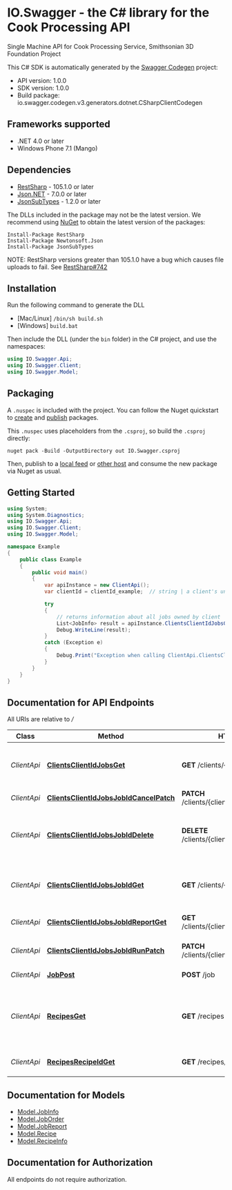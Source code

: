 # IO.Swagger - the C# library for the Cook Processing API

Single Machine API for Cook Processing Service, Smithsonian 3D Foundation Project 

This C# SDK is automatically generated by the [Swagger Codegen](https://github.com/swagger-api/swagger-codegen) project:

- API version: 1.0.0
- SDK version: 1.0.0
- Build package: io.swagger.codegen.v3.generators.dotnet.CSharpClientCodegen

<a name="frameworks-supported"></a>
## Frameworks supported
- .NET 4.0 or later
- Windows Phone 7.1 (Mango)

<a name="dependencies"></a>
## Dependencies
- [RestSharp](https://www.nuget.org/packages/RestSharp) - 105.1.0 or later
- [Json.NET](https://www.nuget.org/packages/Newtonsoft.Json/) - 7.0.0 or later
- [JsonSubTypes](https://www.nuget.org/packages/JsonSubTypes/) - 1.2.0 or later

The DLLs included in the package may not be the latest version. We recommend using [NuGet](https://docs.nuget.org/consume/installing-nuget) to obtain the latest version of the packages:
```
Install-Package RestSharp
Install-Package Newtonsoft.Json
Install-Package JsonSubTypes
```

NOTE: RestSharp versions greater than 105.1.0 have a bug which causes file uploads to fail. See [RestSharp#742](https://github.com/restsharp/RestSharp/issues/742)

<a name="installation"></a>
## Installation
Run the following command to generate the DLL
- [Mac/Linux] `/bin/sh build.sh`
- [Windows] `build.bat`

Then include the DLL (under the `bin` folder) in the C# project, and use the namespaces:
```csharp
using IO.Swagger.Api;
using IO.Swagger.Client;
using IO.Swagger.Model;
```
<a name="packaging"></a>
## Packaging

A `.nuspec` is included with the project. You can follow the Nuget quickstart to [create](https://docs.microsoft.com/en-us/nuget/quickstart/create-and-publish-a-package#create-the-package) and [publish](https://docs.microsoft.com/en-us/nuget/quickstart/create-and-publish-a-package#publish-the-package) packages.

This `.nuspec` uses placeholders from the `.csproj`, so build the `.csproj` directly:

```
nuget pack -Build -OutputDirectory out IO.Swagger.csproj
```

Then, publish to a [local feed](https://docs.microsoft.com/en-us/nuget/hosting-packages/local-feeds) or [other host](https://docs.microsoft.com/en-us/nuget/hosting-packages/overview) and consume the new package via Nuget as usual.

<a name="getting-started"></a>
## Getting Started

```csharp
using System;
using System.Diagnostics;
using IO.Swagger.Api;
using IO.Swagger.Client;
using IO.Swagger.Model;

namespace Example
{
    public class Example
    {
        public void main()
        {
            var apiInstance = new ClientApi();
            var clientId = clientId_example;  // string | a client's unique identifier

            try
            {
                // returns information about all jobs owned by client
                List<JobInfo> result = apiInstance.ClientsClientIdJobsGet(clientId);
                Debug.WriteLine(result);
            }
            catch (Exception e)
            {
                Debug.Print("Exception when calling ClientApi.ClientsClientIdJobsGet: " + e.Message );
            }
        }
    }
}
```

<a name="documentation-for-api-endpoints"></a>
## Documentation for API Endpoints

All URIs are relative to */*

Class | Method | HTTP request | Description
------------ | ------------- | ------------- | -------------
*ClientApi* | [**ClientsClientIdJobsGet**](docs/ClientApi.md#clientsclientidjobsget) | **GET** /clients/{clientId}/jobs | returns information about all jobs owned by client
*ClientApi* | [**ClientsClientIdJobsJobIdCancelPatch**](docs/ClientApi.md#clientsclientidjobsjobidcancelpatch) | **PATCH** /clients/{clientId}/jobs/{jobId}/cancel | stops a running job
*ClientApi* | [**ClientsClientIdJobsJobIdDelete**](docs/ClientApi.md#clientsclientidjobsjobiddelete) | **DELETE** /clients/{clientId}/jobs/{jobId} | stops a job if running and removes it from the server
*ClientApi* | [**ClientsClientIdJobsJobIdGet**](docs/ClientApi.md#clientsclientidjobsjobidget) | **GET** /clients/{clientId}/jobs/{jobId} | returns information about job with given id
*ClientApi* | [**ClientsClientIdJobsJobIdReportGet**](docs/ClientApi.md#clientsclientidjobsjobidreportget) | **GET** /clients/{clientId}/jobs/{jobId}/report | returns an extensive job report
*ClientApi* | [**ClientsClientIdJobsJobIdRunPatch**](docs/ClientApi.md#clientsclientidjobsjobidrunpatch) | **PATCH** /clients/{clientId}/jobs/{jobId}/run | starts a previously created job
*ClientApi* | [**JobPost**](docs/ClientApi.md#jobpost) | **POST** /job | creates a new job
*ClientApi* | [**RecipesGet**](docs/ClientApi.md#recipesget) | **GET** /recipes | returns a list with information about all available processing recipes
*ClientApi* | [**RecipesRecipeIdGet**](docs/ClientApi.md#recipesrecipeidget) | **GET** /recipes/{recipeId} | returns an individual recipe

<a name="documentation-for-models"></a>
## Documentation for Models

 - [Model.JobInfo](docs/JobInfo.md)
 - [Model.JobOrder](docs/JobOrder.md)
 - [Model.JobReport](docs/JobReport.md)
 - [Model.Recipe](docs/Recipe.md)
 - [Model.RecipeInfo](docs/RecipeInfo.md)

<a name="documentation-for-authorization"></a>
## Documentation for Authorization

All endpoints do not require authorization.
